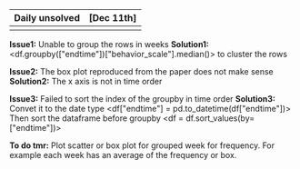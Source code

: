 |Daily unsolved|[Dec 11th]|
| :- | -: |
|||

**Issue1:** Unable to group the rows in weeks
**Solution1:** <df.groupby(["endtime"])["behavior_scale"].median()> to cluster the rows

**Issue2:** The box plot reproduced from the paper does not make sense
**Solution2:** The x axis is not in time order

**Issue3:** Failed to sort the index of the groupby in time order
**Solution3:** 
Convet it to the date type <df["endtime"] = pd.to_datetime(df["endtime"])>
Then sort the dataframe before groupby <df = df.sort_values(by=["endtime"])>

**To do tmr:** Plot scatter or box plot for grouped week for frequency. For example each week has an average of the frequency or box.